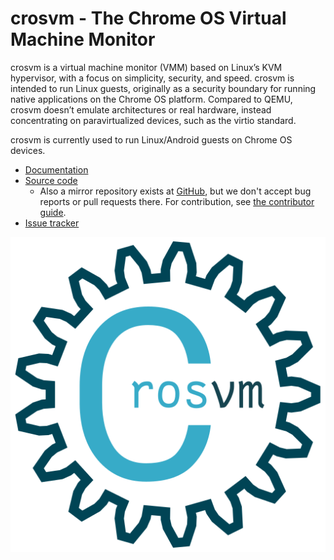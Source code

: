 # crosvm - The Chrome OS Virtual Machine Monitor

crosvm is a virtual machine monitor (VMM) based on Linux’s KVM hypervisor, with
a focus on simplicity, security, and speed. crosvm is intended to run Linux
guests, originally as a security boundary for running native applications on the
Chrome OS platform. Compared to QEMU, crosvm doesn’t emulate architectures or
real hardware, instead concentrating on paravirtualized devices, such as the
virtio standard.

crosvm is currently used to run Linux/Android guests on Chrome OS devices.

*   [Documentation](https://google.github.io/crosvm/)
*   [Source code](https://chromium.googlesource.com/chromiumos/platform/crosvm/)
    *   Also a mirror repository exists at
        [GitHub](https://github.com/google/crosvm), but we don't accept bug
        reports or pull requests there. For contribution, see
        [the contributor guide](https://google.github.io/crosvm/contributing.html).
*   [Issue tracker](https://bugs.chromium.org/p/chromium/issues/list?q=component:OS%3ESystems%3EContainers)

![Logo](./logo/logo_512.png)
